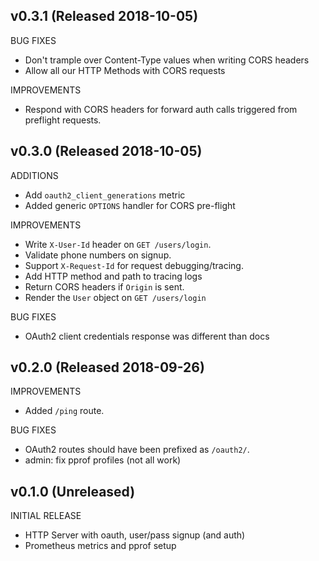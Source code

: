 ## v0.3.1 (Released 2018-10-05)

BUG FIXES

- Don't trample over Content-Type values when writing CORS headers
- Allow all our HTTP Methods with CORS requests

IMPROVEMENTS

- Respond with CORS headers for forward auth calls triggered from preflight requests.

## v0.3.0 (Released 2018-10-05)

ADDITIONS

- Add `oauth2_client_generations` metric
- Added generic `OPTIONS` handler for CORS pre-flight

IMPROVEMENTS

- Write `X-User-Id` header on `GET /users/login`.
- Validate phone numbers on signup.
- Support `X-Request-Id` for request debugging/tracing.
- Add HTTP method and path to tracing logs
- Return CORS headers if `Origin` is sent.
- Render the `User` object on `GET /users/login`

BUG FIXES

- OAuth2 client credentials response was different than docs

## v0.2.0 (Released 2018-09-26)

IMPROVEMENTS

- Added `/ping` route.

BUG FIXES

- OAuth2 routes should have been prefixed as `/oauth2/`.
- admin: fix pprof profiles (not all work)

## v0.1.0 (Unreleased)

INITIAL RELEASE

- HTTP Server with oauth, user/pass signup (and auth)
- Prometheus metrics and pprof setup

